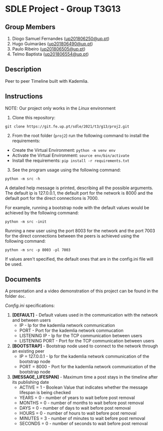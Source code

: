 # SDLE Project - Group T3G13

## Group Members
1. Diogo Samuel Fernandes (up201806250@up.pt)
2. Hugo Guimarães  (up201806490@up.pt)
3. Paulo Ribeiro (up201806505@up.pt)
4. Telmo Baptista (up201806554@up.pt)

## Description
Peer to peer Timeline built with Kademlia.

## Instructions

NOTE: Our project only works in the *Linux* environment

1. Clone this repository:
```properties
git clone https://git.fe.up.pt/sdle/2021/t3/g13/proj2.git
```

2. From the root folder (`proj2`) run the following command to install the requirements:

- Create the Virtual Environment: `python -m venv env`
- Activate the Virtual Environment: `source env/bin/activate`
- Install the requirements: `pip install -r requirements.txt`

3. See the program usage using the following command:
```properties
python -m src -h
```

A detailed help message is printed, describing all the possible arguments.
The default ip is 127.0.0.1, the default port for the network is 8000 and the default port for the direct connections is 7000.

For example, running a bootstrap node with the default values would be achieved by the following command:
```properties
python -m src -init
```
Running a new user using the port 8003 for the network and the port 7003 for the direct connections between the peers is achieved using the following command:
```properties
python -m src -p 8003 -pl 7003
```

If values aren't specified, the default ones that are in the config.ini file will be used.

## Documents
A presentation and a video demonstration of this project can be found in the folder `doc`.

*Config.ini* specifications:
1. **[DEFAULT]** - Default values used in the communication with the network and between users
    - IP - Ip for the kademlia network communication 
    - PORT - Port for the kademlia network commucation 
    - LISTENING IP - Ip for the TCP communication between users
    - LISTENING PORT - Port for the TCP communication between users
2. **[BOOTSTRAP]** - Bootstrap node used to connect to the network through an existing peer
    - IP = 127.0.0.1 - Ip for the kademlia network communication of the bootstrap node
    - PORT = 8000 - Port for the kademlia network communication of the bootstrap node
3. **[MESSAGE_LIFESPAN]** - Maximum time a post stays in the timeline after its publishing date
    - ACTIVE = 1 - Boolean Value that indicates whether the message lifespan is being checked
    - YEARS = 0 - number of years to wait before post removal
    - MONTHS = 0 - number of months to wait before post removal
    - DAYS = 0 - number of days to wait before post removal
    - HOURS = 0 - number of hours to wait before post removal
    - MINUTES = 3 - number of minutes to wait before post removal
    - SECONDS = 0 - number of seconds to wait before post removal